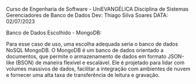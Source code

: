 Curso de Engenharia de Software - UniEVANGÉLICA
Disciplina de Sistemas Gerenciadores de Banco de Dados
Dev: Thiago Silva Soares
DATA: 02/07/2023

Banco de Dados Escolhido - MongoDB:

Para esse caso de uso, uma escolha adequada seria o banco de dados NoSQL MongoDB. O MongoDB é um banco de dados orientado a documentos, que permite o armazenamento de dados em formato JSON-like (BSON) de maneira flexível e escalável. Ele é projetado para lidar com volumes massivos de dados, facilitar a integração com ambientes de nuvem e fornecer uma alta taxa de transferência de leitura e gravação.